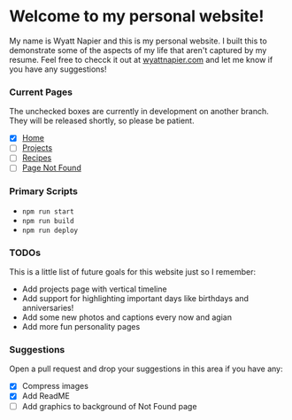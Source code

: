 # Welcome to my personal website!
My name is Wyatt Napier and this is my personal website. 
I built this to demonstrate some of the aspects of my life that aren't captured by my resume. 
Feel free to checck it out at [wyattnapier.com](https://wyattnapier.com/) and let me know if you have any suggestions!

### Current Pages

The unchecked boxes are currently in development on another branch. They will be released shortly, so please be patient.
- [x] [Home](https://wyattnapier.com/)
- [ ] [Projects](https://wyattnapier.com/projects)
- [ ] [Recipes](https://wyattnapier.com/recipes)
- [ ] [Page Not Found](https://wyattnapier.com/random)

### Primary Scripts
- `npm run start`
- `npm run build`
- `npm run deploy`

### TODOs
This is a little list of future goals for this website just so I remember:
- Add projects page with vertical timeline
- Add support for highlighting important days like birthdays and anniversaries!
- Add some new photos and captions every now and agian
- Add more fun personality pages

### Suggestions
Open a pull request and drop your suggestions in this area if you have any:
- [x] Compress images
- [x] Add ReadME
- [ ] Add graphics to background of Not Found page
